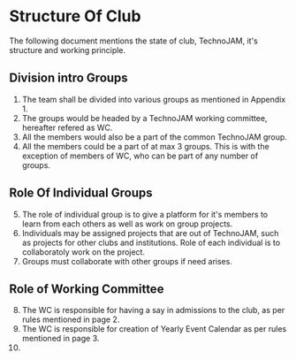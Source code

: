 # Structure Of Club

The following document mentions the state of club, TechnoJAM, it's structure and working principle.

## Division intro Groups
<ol>
    <li> The team shall be divided into various groups as mentioned in Appendix 1.
    <li> The groups would be headed by a TechnoJAM working committee, hereafter refered as WC.
    <li> All the members would also be a part of the common TechnoJAM group.
    <li> All the members could be a part of at max 3 groups. This is with the exception of members of WC, who can be part of any number of groups.
</ol>

## Role Of Individual Groups

<ol start="5">
    <li> The role of individual group is to give a platform for it's members to learn from each others as well as work on group projects.
    <li> Individuals may be assigned projects that are out of TechnoJAM, such as projects for other clubs and institutions. Role of each individual is to collaboratoly work on the project.
    <li> Groups must collaborate with other groups if need arises.
</ol>

## Role of Working Committee

<ol start="8">
    <li> The WC is responsible for having a say in admissions to the club, as per rules mentioned in page 2.
    <li> The WC is responsible for creation of Yearly Event Calendar as per rules mentioned in page 3.
    <li> 